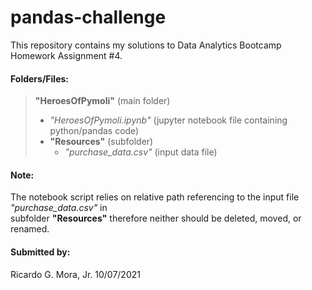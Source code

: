 # pandas-challenge 

This repository contains my solutions to Data Analytics Bootcamp Homework Assignment #4.

#### Folders/Files:

> **"HeroesOfPymoli"** (main folder) <br>
> - *"HeroesOfPymoli.ipynb"* (jupyter notebook file containing python/pandas code) <br>
> - **"Resources"** (subfolder) <br>
>	- *"purchase_data.csv"* (input data file) <br>
	
#### Note: <br>

The notebook script relies on relative path referencing to the input file *"purchase_data.csv"* in <br>
subfolder **"Resources"** therefore neither should be deleted, moved, or renamed. <br>

#### Submitted by: <br>
 Ricardo G. Mora, Jr.  10/07/2021
 
